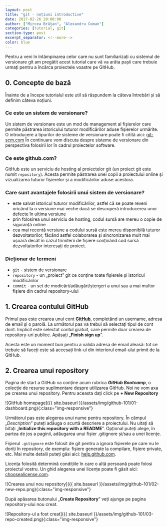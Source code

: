 ```yaml
---
layout: post
title: "git - noțiuni introductive"
date: 2017-02-26 20:00:00
author: ["Mircea Brățan", "Alexandru Coman"]
categories: [tutorial, git]
section-type: post
excerpt_separator: <!--more-->
color: blue
---
```


Pentru a veni în întâmpinarea celor care nu sunt familiarizați cu sistemul de versionare git am pregătit acest tutorial care vă va arăta pașii care trebuie urmați pentru a încărca proiectele voastre pe GitHub.

<!--more-->

## 0. Concepte de bază
Înainte de a începe tutorialul este util să răspundem la câteva întrebări și să definim câteva noțiuni.

### Ce este un sistem de versionare?
Un sistem de versionare este un mod de management al fișierelor care permite păstrarea istoricului tuturor modificărilor aduse fișierelor urmărite. O introducere a tipurilor de sisteme de versionare poate fi citită aici: [git-scm.com](http://git-scm.com/book/en/v2/Getting-Started-About-Version-Control)
În continuare vom discuta despre sisteme de versionare din perspectiva folosirii lor în cadrul proiectelor software.

### Ce este github.com?
GitHub este un serviciu de hosting al proiectelor git (un proiect git este numit `repository`). Acesta permite păstrarea unei copii a proiectului online și vizualizarea tuturor fișierelor și a modificărilor aduse acestora.

### Care sunt avantajele folosirii unui sistem de versionare?
* este salvat istoricul tuturor modificărilor, astfel că se poate reveni oricând la o versiune mai veche dacă se descoperă introducerea unor defecte în ultima versiune
* prin folosirea unui serviciu de hosting, codul sursă are mereu o copie de siguranță online
* cea mai recentă versiune a codului sursă este mereu disponibilă tuturor dezvoltatorilor, făcând astfel colaborarea și sincronizarea mult mai ușoară decât în cazul trimiterii de fișiere conținând cod sursă dezvoltatorilor interesați de proiect.

### Dicționar de termeni
* `git` - sistem de versionare
* `repository` - un „proiect” git ce conține toate fișierele și istoricul modificărilor
* `commit` - un set de modicări/adăugări/ștergeri a unui sau a mai multor fișiere din cadrul repository-ului



## 1. Crearea contului GitHub
Primul pas este crearea unui cont [**GitHub**](https://github.com/), completând un username, adresa de email și o parolă. La următorul pas va trebui să selectați tipul de cont dorit. Implicit este selectat contul gratuit, care permite doar crearea de repository-uri publice. Apăsați „**Finish sign up**”.

Acesta este un moment bun pentru a valida adresa de email aleasă: tot ce trebuie să faceți este să accesați link-ul din interiorul email-ului primit de la GitHub.


## 2. Crearea unui repository
Pagina de start a GitHub va conține acum rubrica ***GitHub Bootcamp***, o colecție de resurse suplimentare despre utilizarea GitHub. Noi ne vom axa pe crearea unui repository. Pentru aceasta dați click pe **+ New Repository**

![GitHub homepage]({{ site.baseurl }}/assets/img/github-101/01-dashboard.png){:class="img-responsive"}

Următorul pas este alegerea unui nume pentru repository. În câmpul „*Description*” puteți adăuga o scurtă descriere a proiectului. Nu uitați să bifați „**Initialize this repository with a README**”. Opțional puteți alege, în partea de jos a paginii, adăugarea unui fișier .gitignore și/sau a unei licențe.

Fișierul `.gitignore` este folosit de git pentru a ignora fișierele pe care nu le doriți în repository, de exemplu: fișiere generate la compilare, fișiere private, etc. Mai multe detalii puteți găsi aici: [help.github.com](https://help.github.com/articles/ignoring-files/).

Licența folosită determină condițiile în care o altă persoană poate folosi proiectul vostru. Un ghid alegerea unei licențe poate fi găsit aici: [choosealicense.com](http://choosealicense.com/).

![Crearea unui nou repository]({{ site.baseurl }}/assets/img/github-101/02-new-repo.png){:class="img-responsive"}

După apăsarea butonului „**Create Repository**” veți ajunge pe pagina repository-ului nou creat.

![Repository-ul a fost creat]({{ site.baseurl }}/assets/img/github-101/03-repo-created.png){:class="img-responsive"}
